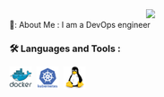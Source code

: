 <div id="header" align="center">
  <img src="https://media.giphy.com/media/5HSYaZTcRpYnS/giphy.gif" width="100"/>
</div>
🧔: About Me :
I am a DevOps engineer

### :hammer_and_wrench: Languages and Tools :
<div>
  <img src="https://raw.githubusercontent.com/devicons/devicon/2ae2a900d2f041da66e950e4d48052658d850630/icons/docker/docker-original-wordmark.svg" title="Java" alt="Java" width="40" height="40"/>&nbsp;
    <img src="https://raw.githubusercontent.com/devicons/devicon/2ae2a900d2f041da66e950e4d48052658d850630/icons/kubernetes/kubernetes-plain-wordmark.svg" title="Java" alt="Java" width="40" height="40"/>&nbsp;
      <img src="https://raw.githubusercontent.com/devicons/devicon/2ae2a900d2f041da66e950e4d48052658d850630/icons/linux/linux-original.svg" title="Java" alt="Java" width="40" height="40"/>&nbsp;
</div>
